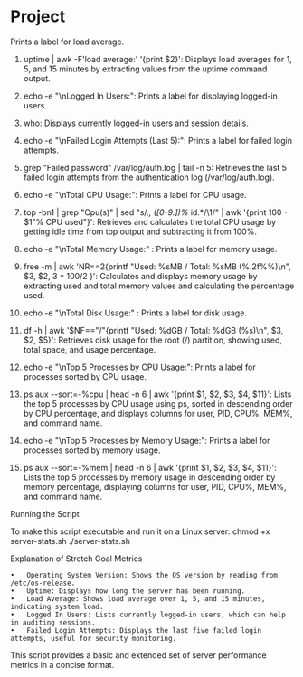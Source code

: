 # Project
 
Prints a label for load average.
1. uptime | awk -F'load average:' '{print $2}': Displays load averages for 1, 5, and 15 minutes by extracting values from the uptime command output.
	
2. echo -e "\nLogged In Users:": Prints a label for displaying logged-in users.
	
3. who: Displays currently logged-in users and session details.

4. echo -e "\nFailed Login Attempts (Last 5):": Prints a label for failed login attempts.
	
5. grep "Failed password" /var/log/auth.log | tail -n 5: Retrieves the last 5 failed login attempts from the authentication log (/var/log/auth.log).

6. echo -e "\nTotal CPU Usage:": Prints a label for CPU usage.

7. top -bn1 | grep "Cpu(s)" | sed "s/.*, *\([0-9.]*\)%* id.*/\1/" | awk '{print 100 - $1"% CPU used"}': Retrieves and calculates the total CPU usage by getting idle time from top output and subtracting it from 100%.
	
8. echo -e "\nTotal Memory Usage:" : Prints a label for memory usage.
	
9. free -m | awk 'NR==2{printf "Used: %sMB / Total: %sMB (%.2f%%)\n", $3, $2, $3*100/$2 }': Calculates and displays memory usage by extracting used and total memory values and calculating the percentage used.
	
10. echo -e "\nTotal Disk Usage:" : Prints a label for disk usage.
	
11. df -h | awk '$NF=="/"{printf "Used: %dGB / Total: %dGB (%s)\n", $3, $2, $5}': Retrieves disk usage for the root (/) partition, showing used, total space, and usage percentage.
	
12. echo -e "\nTop 5 Processes by CPU Usage:": Prints a label for processes sorted by CPU usage.
	
13. ps aux --sort=-%cpu | head -n 6 | awk '{print $1, $2, $3, $4, $11}': Lists the top 5 processes by CPU usage using ps, sorted in descending order by CPU percentage, and displays columns for user, PID, CPU%, MEM%, and command name.

14. echo -e "\nTop 5 Processes by Memory Usage:": Prints a label for processes sorted by memory usage.
	
15. ps aux --sort=-%mem | head -n 6 | awk '{print $1, $2, $3, $4, $11}': Lists the top 5 processes by memory usage in descending order by memory percentage, displaying columns for user, PID, CPU%, MEM%, and command name.


Running the Script

To make this script executable and run it on a Linux server:
chmod +x server-stats.sh
./server-stats.sh

Explanation of Stretch Goal Metrics

	•	Operating System Version: Shows the OS version by reading from /etc/os-release.
	•	Uptime: Displays how long the server has been running.
	•	Load Average: Shows load average over 1, 5, and 15 minutes, indicating system load.
	•	Logged In Users: Lists currently logged-in users, which can help in auditing sessions.
	•	Failed Login Attempts: Displays the last five failed login attempts, useful for security monitoring.

This script provides a basic and extended set of server performance metrics in a concise format.
